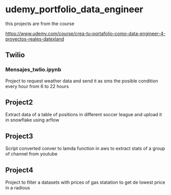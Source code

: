 # udemy_portfolio_data_engineer

this projects are from  the course 

https://www.udemy.com/course/crea-tu-portafolio-como-data-engineer-4-proyectos-reales-datexland

## Twilio

### Mensajes_twlio.ipynb

Project to request weather data and send it as sms the posible condition every hour from 6 to 22 hours


## Project2

Extract data of a table of positions in different soccer league and upload it in snowflake using arflow

## Project3

Script converted conver to lamda function in aws to extract stats of a group of channel from youtube

## Project4

Project to filter a datasets with prices of gas statation to get de lowest price in a radious